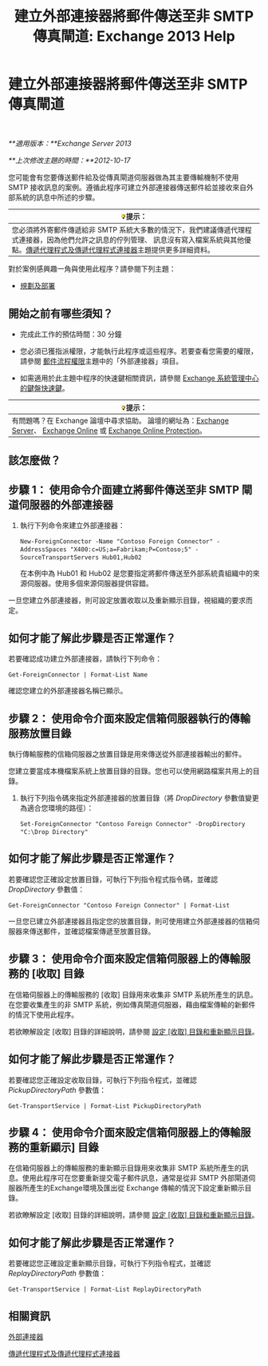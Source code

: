 ﻿---
title: '建立外部連接器將郵件傳送至非 SMTP 傳真閘道: Exchange 2013 Help'
TOCTitle: 建立外部連接器將郵件傳送至非 SMTP 傳真閘道
ms:assetid: 589db487-3c4c-409a-92e3-c78dd8f639b6
ms:mtpsurl: https://technet.microsoft.com/zh-tw/library/JJ710163(v=EXCHG.150)
ms:contentKeyID: 50473250
ms.date: 05/21/2018
mtps_version: v=EXCHG.150
ms.translationtype: MT
---

# 建立外部連接器將郵件傳送至非 SMTP 傳真閘道

 

_**適用版本：**Exchange Server 2013_

_**上次修改主題的時間：**2012-10-17_

您可能會有您要傳送郵件給及從傳真閘道伺服器做為其主要傳輸機制不使用 SMTP 接收訊息的案例。遵循此程序可建立外部連接器傳送郵件給並接收來自外部系統的訊息中所述的步驟。

<table>
<thead>
<tr class="header">
<th><img src="images/Bb124558.tip(EXCHG.150).gif" title="提示" alt="提示" />提示：</th>
</tr>
</thead>
<tbody>
<tr class="odd">
<td>您必須將外寄郵件傳遞給非 SMTP 系統大多數的情況下，我們建議傳遞代理程式連接器，因為他們允許之訊息的佇列管理、 訊息沒有寫入檔案系統與其他優點。<a href="delivery-agents-and-delivery-agent-connectors-exchange-2013-help.md">傳遞代理程式及傳遞代理程式連接器</a>主題提供更多詳細資料。</td>
</tr>
</tbody>
</table>


對於案例感興趣一角與使用此程序？請參閱下列主題：

  - [規劃及部署](planning-and-deployment-for-exchange-2013-installation-instructions.md)

## 開始之前有哪些須知？

  - 完成此工作的預估時間：30 分鐘

  - 您必須已獲指派權限，才能執行此程序或這些程序。若要查看您需要的權限，請參閱 [郵件流程權限](mail-flow-permissions-exchange-2013-help.md)主題中的「外部連接器」項目。

  - 如需適用於此主題中程序的快速鍵相關資訊，請參閱 [Exchange 系統管理中心的鍵盤快速鍵](keyboard-shortcuts-in-the-exchange-admin-center-exchange-online-protection-help.md)。

<table>
<thead>
<tr class="header">
<th><img src="images/Bb124558.tip(EXCHG.150).gif" title="提示" alt="提示" />提示：</th>
</tr>
</thead>
<tbody>
<tr class="odd">
<td>有問題嗎？在 Exchange 論壇中尋求協助。 論壇的網址為：<a href="https://go.microsoft.com/fwlink/p/?linkid=60612">Exchange Server</a>、 <a href="https://go.microsoft.com/fwlink/p/?linkid=267542">Exchange Online</a> 或 <a href="https://go.microsoft.com/fwlink/p/?linkid=285351">Exchange Online Protection</a>。</td>
</tr>
</tbody>
</table>


## 該怎麼做？

## 步驟 1： 使用命令介面建立將郵件傳送至非 SMTP 閘道伺服器的外部連接器

1.  執行下列命令來建立外部連接器：
    
        New-ForeignConnector -Name "Contoso Foreign Connector" -AddressSpaces "X400:c=US;a=Fabrikam;P=Contoso;5" -SourceTransportServers Hub01,Hub02
    
    在本例中為 Hub01 和 Hub02 是您要指定將郵件傳送至外部系統貴組織中的來源伺服器。使用多個來源伺服器提供容錯。

一旦您建立外部連接器，則可設定放置收取以及重新顯示目錄，視組織的要求而定。

## 如何才能了解此步驟是否正常運作？

若要確認成功建立外部連接器，請執行下列命令：

    Get-ForeignConnector | Format-List Name

確認您建立的外部連接器名稱已顯示。

## 步驟 2： 使用命令介面來設定信箱伺服器執行的傳輸服務放置目錄

執行傳輸服務的信箱伺服器之放置目錄是用來傳送從外部連接器輸出的郵件。

您建立要當成本機檔案系統上放置目錄的目錄。您也可以使用網路檔案共用上的目錄。

1.  執行下列指令碼來指定外部連接器的放置目錄（將 *DropDirectory* 參數值變更為適合您環境的路徑）：
    
        Set-ForeignConnector "Contoso Foreign Connector" -DropDirectory "C:\Drop Directory"

## 如何才能了解此步驟是否正常運作？

若要確認您正確設定放置目錄，可執行下列指令程式指令碼，並確認 *DropDirectory* 參數值：

    Get-ForeignConnector "Contoso Foreign Connector" | Format-List

一旦您已建立外部連接器且指定您的放置目錄，則可使用建立外部連接器的信箱伺服器來傳送郵件，並確認檔案傳遞至放置目錄。

## 步驟 3： 使用命令介面來設定信箱伺服器上的傳輸服務的 \[收取\] 目錄

在信箱伺服器上的傳輸服務的 \[收取\] 目錄用來收集非 SMTP 系統所產生的訊息。在您要收集產生的非 SMTP 系統，例如傳真閘道伺服器，藉由檔案傳輸的新郵件的情況下使用此程序。

若欲瞭解設定 \[收取\] 目錄的詳細說明，請參閱 [設定 \[收取\] 目錄和重新顯示目錄](configure-the-pickup-directory-and-the-replay-directory-exchange-2013-help.md)。

## 如何才能了解此步驟是否正常運作？

若要確認您正確設定收取目錄，可執行下列指令程式，並確認 *PickupDirectoryPath* 參數值：

    Get-TransportService | Format-List PickupDirectoryPath

## 步驟 4： 使用命令介面來設定信箱伺服器上的傳輸服務的重新顯示\] 目錄

在信箱伺服器上的傳輸服務的重新顯示目錄用來收集非 SMTP 系統所產生的訊息。使用此程序可在您要重新提交電子郵件訊息，通常是從非 SMTP 外部閘道伺服器所產生的Exchange環境及匯出從 Exchange 傳輸的情況下設定重新顯示目錄。

若欲瞭解設定 \[收取\] 目錄的詳細說明，請參閱 [設定 \[收取\] 目錄和重新顯示目錄](configure-the-pickup-directory-and-the-replay-directory-exchange-2013-help.md)。

## 如何才能了解此步驟是否正常運作？

若要確認您正確設定重新顯示目錄，可執行下列指令程式，並確認 *ReplayDirectoryPath* 參數值：

    Get-TransportService | Format-List ReplayDirectoryPath

## 相關資訊

[外部連接器](foreign-connectors-exchange-2013-help.md)

[傳遞代理程式及傳遞代理程式連接器](delivery-agents-and-delivery-agent-connectors-exchange-2013-help.md)

